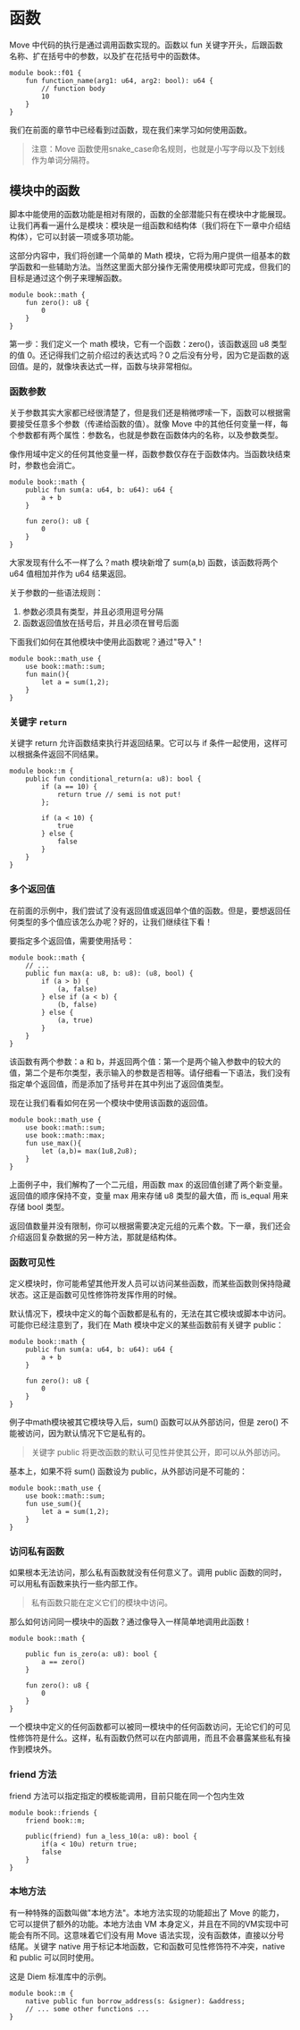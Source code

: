 # 函数

Move 中代码的执行是通过调用函数实现的。函数以 fun 关键字开头，后跟函数名称、扩在括号中的参数，以及扩在花括号中的函数体。

```Move
module book::f01 {
    fun function_name(arg1: u64, arg2: bool): u64 {
        // function body
        10
    }
}
```

我们在前面的章节中已经看到过函数，现在我们来学习如何使用函数。

> 注意：Move 函数使用snake_case命名规则，也就是小写字母以及下划线作为单词分隔符。


## 模块中的函数

脚本中能使用的函数功能是相对有限的，函数的全部潜能只有在模块中才能展现。让我们再看一遍什么是模块：模块是一组函数和结构体（我们将在下一章中介绍结构体），它可以封装一项或多项功能。

这部分内容中，我们将创建一个简单的 Math 模块，它将为用户提供一组基本的数学函数和一些辅助方法。当然这里面大部分操作无需使用模块即可完成，但我们的目标是通过这个例子来理解函数。

```Move
module book::math {
    fun zero(): u8 {
        0
    }
}
```

第一步：我们定义一个 math 模块，它有一个函数：zero()，该函数返回 u8 类型的值 0。还记得我们之前介绍过的表达式吗？0 之后没有分号，因为它是函数的返回值。是的，就像块表达式一样，函数与块非常相似。

### 函数参数

关于参数其实大家都已经很清楚了，但是我们还是稍微啰嗦一下，函数可以根据需要接受任意多个参数（传递给函数的值）。就像 Move 中的其他任何变量一样，每个参数都有两个属性：参数名，也就是参数在函数体内的名称，以及参数类型。

像作用域中定义的任何其他变量一样，函数参数仅存在于函数体内。当函数块结束时，参数也会消亡。

```Move
module book::math {
    public fun sum(a: u64, b: u64): u64 {
        a + b
    }

    fun zero(): u8 {
        0
    }
}
```

大家发现有什么不一样了么？math 模块新增了 sum(a,b) 函数，该函数将两个 u64 值相加并作为 u64 结果返回。

关于参数的一些语法规则：

1. 参数必须具有类型，并且必须用逗号分隔
2. 函数返回值放在括号后，并且必须在冒号后面

下面我们如何在其他模块中使用此函数呢？通过"导入"！

```Move
module book::math_use {
    use book::math::sum;
    fun main(){
        let a = sum(1,2);
    }
}
```

### 关键字 `return`

关键字 return 允许函数结束执行并返回结果。它可以与 if 条件一起使用，这样可以根据条件返回不同结果。

```Move
module book::m {
    public fun conditional_return(a: u8): bool {
        if (a == 10) {
            return true // semi is not put!
        };

        if (a < 10) {
            true
        } else {
            false
        }
    }
}
```

### 多个返回值

在前面的示例中，我们尝试了没有返回值或返回单个值的函数。但是，要想返回任何类型的多个值应该怎么办呢？好的，让我们继续往下看！

要指定多个返回值，需要使用括号：

```Move
module book::math {
    // ...
    public fun max(a: u8, b: u8): (u8, bool) {
        if (a > b) {
            (a, false)
        } else if (a < b) {
            (b, false)
        } else {
            (a, true)
        }
    }
}

```

该函数有两个参数：a 和 b，并返回两个值：第一个是两个输入参数中的较大的值，第二个是布尔类型，表示输入的参数是否相等。请仔细看一下语法，我们没有指定单个返回值，而是添加了括号并在其中列出了返回值类型。

现在让我们看看如何在另一个模块中使用该函数的返回值。

```Move
module book::math_use {
    use book::math::sum;
    use book::math::max;
    fun use_max(){
        let (a,b)= max(1u8,2u8);
    }
}

```
上面例子中，我们解构了一个二元组，用函数 max 的返回值创建了两个新变量。返回值的顺序保持不变，变量 max 用来存储 u8 类型的最大值，而 is_equal 用来存储 bool 类型。

返回值数量并没有限制，你可以根据需要决定元组的元素个数。下一章，我们还会介绍返回复杂数据的另一种方法，那就是结构体。

### 函数可见性

定义模块时，你可能希望其他开发人员可以访问某些函数，而某些函数则保持隐藏状态。这正是函数可见性修饰符发挥作用的时候。

默认情况下，模块中定义的每个函数都是私有的，无法在其它模块或脚本中访问。可能你已经注意到了，我们在 Math 模块中定义的某些函数前有关键字 public：

```Move
module book::math {
    public fun sum(a: u64, b: u64): u64 {
        a + b
    }

    fun zero(): u8 {
        0
    }
}

```

例子中math模块被其它模块导入后，sum() 函数可以从外部访问，但是 zero() 不能被访问，因为默认情况下它是私有的。

> 关键字 public 将更改函数的默认可见性并使其公开，即可以从外部访问。

基本上，如果不将 sum() 函数设为 public，从外部访问是不可能的：

```Move
module book::math_use {
    use book::math::sum;
    fun use_sum(){
        let a = sum(1,2);
    }
}
```

### 访问私有函数

如果根本无法访问，那么私有函数就没有任何意义了。调用 public 函数的同时，可以用私有函数来执行一些内部工作。

> 私有函数只能在定义它们的模块中访问。

那么如何访问同一模块中的函数？通过像导入一样简单地调用此函数！

```Move
module book::math {

    public fun is_zero(a: u8): bool {
        a == zero()
    }

    fun zero(): u8 {
        0
    }
}
```

一个模块中定义的任何函数都可以被同一模块中的任何函数访问，无论它们的可见性修饰符是什么。这样，私有函数仍然可以在内部调用，而且不会暴露某些私有操作到模块外。


### friend 方法

friend 方法可以指定指定的模板能调用，目前只能在同一个包内生效

```move
module book::friends {
    friend book::m;

    public(friend) fun a_less_10(a: u8): bool {
        if(a < 10u) return true;
        false
    }
}

```


### 本地方法

有一种特殊的函数叫做"本地方法"。本地方法实现的功能超出了 Move 的能力，它可以提供了额外的功能。本地方法由 VM 本身定义，并且在不同的VM实现中可能会有所不同。这意味着它们没有用 Move 语法实现，没有函数体，直接以分号结尾。关键字 native 用于标记本地函数，它和函数可见性修饰符不冲突，native 和 public 可以同时使用。

这是 Diem 标准库中的示例。

```Move
module book::m {
    native public fun borrow_address(s: &signer): &address;
    // ... some other functions ...
}
```